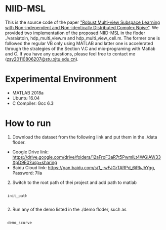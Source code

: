 # NIID-MSL
This is the source code of the paper ["Robust Multi-view Subspace Learning with Non-independent
and Non-identically Distributed Complex Noise"](http://gr.xjtu.edu.cn/c/document_library/get_file?folderId=2618163&name=DLFE-118022.pdf).
We provided two implementation of the proposed NIID-MSL in the floder ./varaiatoin, hdp_multi_view.m and
hdp_multi_view_cell.m. The former one is followed the regular VB only using MATLAB and latter
one is accelerated through the strategies of the Section V.C and mix-programing with Matlab
and C. If you have any questions, please feel free to contact me (zsy20110806207@stu.xjtu.edu.cn).

# Experimental Environment
* MATLAB 2018a
* Ubuntu 16.04
* C Compiler: Gcc 6.3

# How to run
1. Download the dataset from the following link and put them in the ./data floder.
* Google Drive link: https://drive.google.com/drive/folders/12aFroF3aR7t5PwmlLt4WGiAW33XpD9E0?usp=sharing
* Baidu Cloud link: https://pan.baidu.com/s/1_-wFJGrTARPd_6iRkJhYgg, Password: 7ila

2. Switch to the root path of thei project and add path to matlab
<pre><pre><code> init_path </code></pre></pre>
2. Run any of the demo listed in the ./demo floder, such as
<pre><pre><code> demo_scurve </code></pre></pre>


